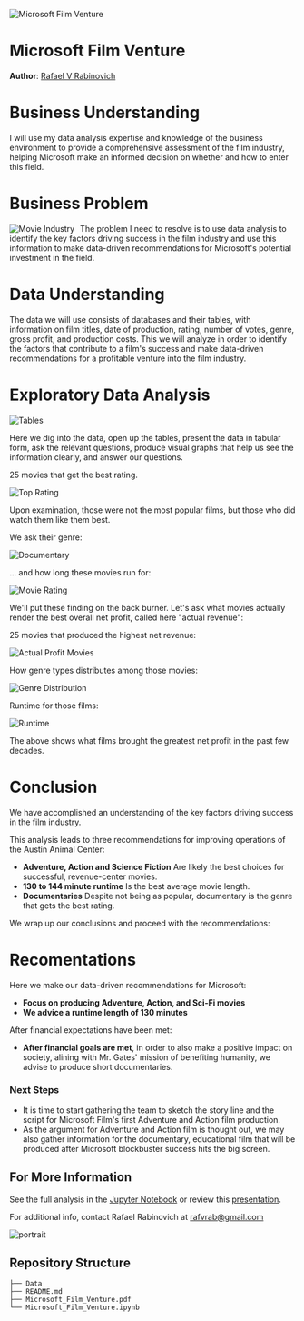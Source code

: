 ![Microsoft Film Venture](./images/project_banner.jpg)

# Microsoft Film Venture

**Author**: [Rafael V Rabinovich](mailto:rafvrab@gmail.com)

# Business Understanding

I will use my data analysis expertise and knowledge of the business environment to provide a comprehensive assessment of the film industry, helping Microsoft make an informed decision on whether and how to enter this field.


# Business Problem

<div style="float: left; margin-right: 10px;">
    <img src="images/movieindustry.jpg" alt="Movie Industry" style="max-height: 1in; max-width: 100%; vertical-align: center;">
</div>
<p>The problem I need to resolve is to use data analysis to identify the key factors driving success in the film industry and use this information to make data-driven recommendations for Microsoft's potential investment in the field.</p>

# Data Understanding

The data we will use consists of databases and their tables, with information on film titles, date of production, rating, number of votes, genre, gross profit, and production costs. This we will analyze in order to identify the factors that contribute to a film's success and make data-driven recommendations for a profitable venture into the film industry.

# Exploratory Data Analysis

<img src="images/tables_1.jpg" alt="Tables">

Here we dig into the data, open up the tables, present the data in tabular form, ask the relevant questions, produce visual graphs that help us see the information clearly, and answer our questions.

25 movies that get the best rating.

<img src="images/top_rating.jpg" alt="Top Rating">

Upon examination, those were not the most popular films, but those who did watch them like them best.  

We ask their genre:

<img src="images/documentary.jpg" alt="Documentary">

... and how long these movies run for:

<img src="images/doc_rt.jpg" alt="Movie Rating">

We'll put these finding on the back burner.  Let's ask what movies actually render the best overall net profit, called here "actual revenue":

25 movies that produced the highest net revenue:

<img src="images/act_rev.jpg" alt="Actual Profit Movies">

How genre types distributes among those movies:

<img src="images/genre_dist.jpg" alt="Genre Distribution">

Runtime for those films:

<img src="images/runtime.jpg" alt="Runtime">

The above shows what films brought the greatest net profit in the past few decades.



# Conclusion

We have accomplished an understanding of the key factors driving success in the film industry. 

This analysis leads to three recommendations for improving operations of the Austin Animal Center:

- **Adventure, Action and Science Fiction** Are likely the best choices for successful, revenue-center movies.
- **130 to 144 minute runtime** Is the best average movie length.
- **Documentaries** Despite not being as popular, documentary is the genre that gets the best rating.

We wrap up our conclusions and proceed with the recommendations:

# Recomentations

Here we make our data-driven recommendations for Microsoft:

- **Focus on producing Adventure, Action, and Sci-Fi movies**
- **We advice a runtime length of 130 minutes**

After financial expectations have been met:
    
- **After financial goals are met**, in order to also make a positive impact on society, alining with Mr. Gates' mission of benefiting humanity, we advise to produce short documentaries.

### Next Steps

- It is time to start gathering the team to sketch the story line and the script for Microsoft Film's first Adventure and Action film production.
- As the argument for Adventure and Action film is thought out, we may also gather information for the documentary, educational film that will be produced after Microsoft blockbuster success hits the big screen.


## For More Information

See the full analysis in the [Jupyter Notebook](./Notebook.ipynb) or review this [presentation](./Notebook.pdf).

For additional info, contact Rafael Rabinovich at [rafvrab@gmail.com](mailto:rafvrab@gmail.com)

![portrait](/images/raf_port.jpg)

## Repository Structure

```
├── Data
├── README.md
├── Microsoft_Film_Venture.pdf
└── Microsoft_Film_Venture.ipynb
```
